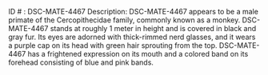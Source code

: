 ID # : DSC-MATE-4467
Description: DSC-MATE-4467 appears to be a male primate of the Cercopithecidae family, commonly known as a monkey. DSC-MATE-4467 stands at roughly 1 meter in height and is covered in black and gray fur. Its eyes are adorned with thick-rimmed nerd glasses, and it wears a purple cap on its head with green hair sprouting from the top. DSC-MATE-4467 has a frightened expression on its mouth and a colored band on its forehead consisting of blue and pink bands.